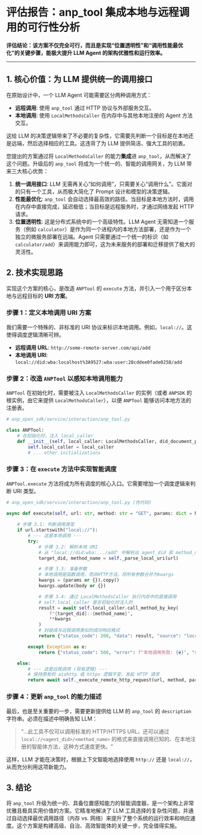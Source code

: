 # 评估报告：anp_tool 集成本地与远程调用的可行性分析

**评估结论：该方案不仅完全可行，而且是实现“位置透明性”和“调用性能最优化”的关键步骤，能极大提升 LLM Agent 的架构优雅性和运行效率。**

---

## 1. 核心价值：为 LLM 提供统一的调用接口

在原始设计中，一个 LLM Agent 可能需要区分两种调用方式：
-   **远程调用**: 使用 `anp_tool` 通过 HTTP 协议与外部服务交互。
-   **本地调用**: 使用 `LocalMethodsCaller` 在内存中与其他本地注册的 Agent 方法交互。

这给 LLM 的决策逻辑带来了不必要的复杂性，它需要先判断一个目标是在本地还是远端，然后选择相应的工具。这违背了为 LLM 提供简洁、强大工具的初衷。

您提出的方案通过将 `LocalMethodsCaller` 的能力**集成**进 `anp_tool`，从而解决了这个问题。升级后的 `anp_tool` 将成为一个统一的、智能的调用网关，为 LLM 带来三大核心优势：

1.  **统一调用接口**: LLM 无需再关心“如何调用”，只需要关心“调用什么”。它面对的只有一个工具，从而极大简化了 Prompt 设计和模型的决策逻辑。
2.  **性能最优化**: `anp_tool` 会自动选择最高效的路径。当目标是本地方法时，调用在内存中直接完成，延迟极低；当目标是远程服务时，才通过网络发起 HTTP 请求。
3.  **位置透明性**: 这是分布式系统中的一个高级特性。LLM Agent 无需知道一个服务（例如 `calculator`）是作为同一个进程内的本地方法部署，还是作为一个独立的微服务部署在远端。Agent 只需要通过一个统一的标识（如 `calculator/add`）来调用能力即可，这为未来服务的部署和迁移提供了极大的灵活性。

## 2. 技术实现思路

实现这个方案的核心，是改造 `ANPTool` 的 `execute` 方法，并引入一个用于区分本地与远程目标的 **URI 方案**。

### 步骤 1：定义本地调用 URI 方案

我们需要一个特殊的、非标准的 URI 协议来标识本地调用。例如，`local://`。这使得调度逻辑清晰可辨。

-   **远程调用 URL**: `http://some-remote-server.com/api/add`
-   **本地调用 URI**: `local://did:wba:localhost%3A9527:wba:user:28cddee0fade0258/add`

### 步骤 2：改造 `ANPTool` 以感知本地调用能力

`ANPTool` 在初始化时，需要被注入 `LocalMethodsCaller` 的实例（或者 `ANPSDK` 的根实例，由它来提供 `LocalMethodsCaller`），以便 `ANPTool` 能够访问本地方法的注册表。

```python
# anp_open_sdk/service/interaction/anp_tool.py

class ANPTool:
    # 在初始化时，注入 local_caller
    def __init__(self, local_caller: LocalMethodsCaller, did_document_path: str, ...):
        self.local_caller = local_caller
        # ... other initializations
```

### 步骤 3：在 `execute` 方法中实现智能调度

`ANPTool.execute` 方法将成为所有调度的核心入口。它需要增加一个调度逻辑来判断 URI 类型。

```python
# anp_open_sdk/service/interaction/anp_tool.py (伪代码)

async def execute(self, url: str, method: str = "GET", params: dict = None, body: dict = None, ...):
    
    # 步骤 3.1: 判断调用类型
    if url.startswith("local://"):
        # --- 这是本地调用 ---
        try:
            # 步骤 3.2: 解析本地 URI
            # 从 "local://did:wba:.../add" 中解析出 agent_did 和 method_name
            target_did, method_name = self._parse_local_uri(url)

            # 步骤 3.3: 准备参数
            # 本地调用是函数调用，而非HTTP方法，将所有参数合并为kwargs
            kwargs = (params or {}).copy()
            kwargs.update(body or {})

            # 步骤 3.4: 通过 LocalMethodsCaller 执行内存中的直接调用
            # self.local_caller 是在初始化时注入的
            result = await self.local_caller.call_method_by_key(
                f"{target_did}::{method_name}",
                **kwargs
            )
            # 封装成与远程调用类似的成功响应格式
            return {"status_code": 200, "data": result, "source": "local"}

        except Exception as e:
            return {"status_code": 500, "error": f"本地调用失败: {e}", "source": "local"}

    else:
        # --- 这是远程调用 (现有逻辑) ---
        # 保持原有的 aiohttp 或 httpx 逻辑不变，发起 HTTP 请求
        return await self._execute_remote_http_request(url, method, params, body, ...)

```

### 步骤 4：更新 `anp_tool` 的能力描述

最后，也是至关重要的一步，需要更新提供给 LLM 的 `anp_tool` 的 `description` 字符串。必须在描述中明确告知 LLM：

> "...此工具不仅可以调用标准的 HTTP/HTTPS URL，还可以通过 `local://<agent_did>/<method_name>` 的格式来直接调用已知的、在本地注册的智能体方法，这种方式速度更快。"

这样，LLM 才能在决策时，根据上下文智能地选择使用 `http://` 还是 `local://`，从而充分利用这项新能力。

## 3. 结论

将 `anp_tool` 升级为统一的、具备位置感知能力的智能调度器，是一个架构上非常优雅且极具实用价值的方案。它精准地解决了 LLM 工具选择的复杂性问题，并通过自动选择最优调用路径（内存 vs. 网络）来提升了整个系统的运行效率和响应速度。这个方案是构建高级、自治、高效智能体的关键一步，完全值得实施。
